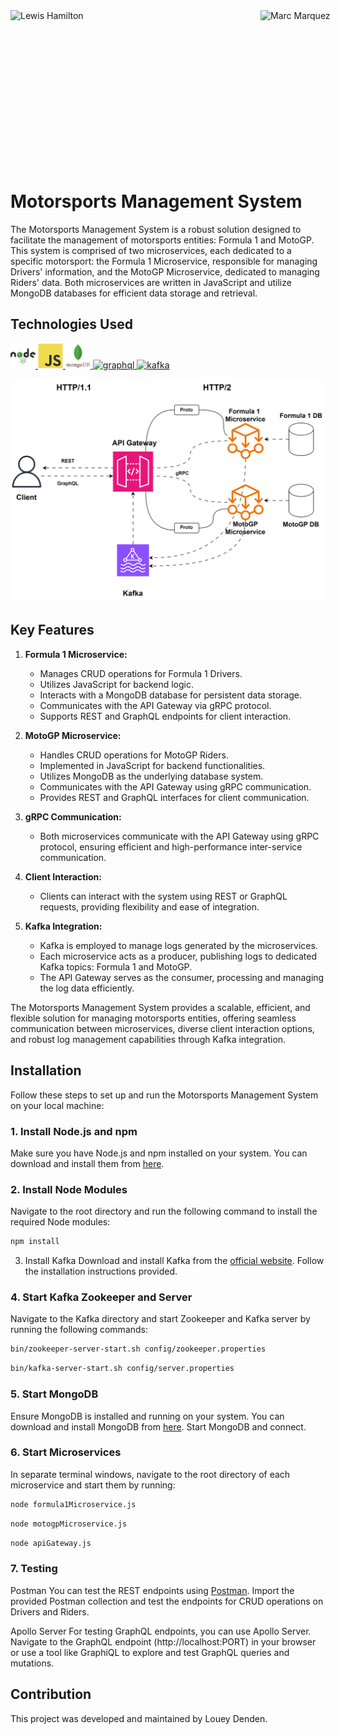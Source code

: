 <div style="display: flex; justify-content: space-between;">
  <img src="https://upload.wikimedia.org/wikipedia/commons/thumb/d/dc/Ferrari%27s_Charles_Leclerc_battles_for_the_podium_with_Mercedes%27_Lewis_Hamilton_at_the_2022_British_Grand_Prix_at_Silverstone._%2852196620083%29.jpg/1280px-Ferrari%27s_Charles_Leclerc_battles_for_the_podium_with_Mercedes%27_Lewis_Hamilton_at_the_2022_British_Grand_Prix_at_Silverstone._%2852196620083%29.jpg" alt="Lewis Hamilton" width="400" height="250">
  <img src="https://upload.wikimedia.org/wikipedia/commons/thumb/8/86/Marc_Marquez.jpeg/1280px-Marc_Marquez.jpeg" alt="Marc Marquez" width="400" height="250">
</div>

# Motorsports Management System

The Motorsports Management System is a robust solution designed to facilitate the management of motorsports entities: Formula 1 and MotoGP. This system is comprised of two microservices, each dedicated to a specific motorsport: the Formula 1 Microservice, responsible for managing Drivers' information, and the MotoGP Microservice, dedicated to managing Riders' data. Both microservices are written in JavaScript and utilize MongoDB databases for efficient data storage and retrieval.

## Technologies Used
<p align="left">
  <a href="https://nodejs.org" target="_blank" rel="noreferrer"> <img src="https://raw.githubusercontent.com/devicons/devicon/master/icons/nodejs/nodejs-original-wordmark.svg" alt="nodejs" width="40" height="40"/> </a>
  <a href="https://developer.mozilla.org/en-US/docs/Web/JavaScript" target="_blank" rel="noreferrer"> <img src="https://raw.githubusercontent.com/devicons/devicon/master/icons/javascript/javascript-original.svg" alt="javascript" width="40" height="40"/> </a> 
  <a href="https://www.mongodb.com/" target="_blank" rel="noreferrer"> <img src="https://raw.githubusercontent.com/devicons/devicon/master/icons/mongodb/mongodb-original-wordmark.svg" alt="mongodb" width="40" height="40"/> </a> 
  <a href="https://graphql.org" target="_blank" rel="noreferrer"> <img src="https://www.vectorlogo.zone/logos/graphql/graphql-icon.svg" alt="graphql" width="40" height="40"/> </a>
  <a href="https://kafka.apache.org/" target="_blank" rel="noreferrer"> <img src="https://www.vectorlogo.zone/logos/apache_kafka/apache_kafka-icon.svg" alt="kafka" width="40" height="40"/> </a> 
</p>

![Diagram](Diagram1.drawio.svg)

## Key Features

1. **Formula 1 Microservice:**
   - Manages CRUD operations for Formula 1 Drivers.
   - Utilizes JavaScript for backend logic.
   - Interacts with a MongoDB database for persistent data storage.
   - Communicates with the API Gateway via gRPC protocol.
   - Supports REST and GraphQL endpoints for client interaction.

2. **MotoGP Microservice:**
   - Handles CRUD operations for MotoGP Riders.
   - Implemented in JavaScript for backend functionalities.
   - Utilizes MongoDB as the underlying database system.
   - Communicates with the API Gateway using gRPC communication.
   - Provides REST and GraphQL interfaces for client communication.

3. **gRPC Communication:**
   - Both microservices communicate with the API Gateway using gRPC protocol, ensuring efficient and high-performance inter-service communication.

4. **Client Interaction:**
   - Clients can interact with the system using REST or GraphQL requests, providing flexibility and ease of integration.

5. **Kafka Integration:**
   - Kafka is employed to manage logs generated by the microservices.
   - Each microservice acts as a producer, publishing logs to dedicated Kafka topics: Formula 1 and MotoGP.
   - The API Gateway serves as the consumer, processing and managing the log data efficiently.

The Motorsports Management System provides a scalable, efficient, and flexible solution for managing motorsports entities, offering seamless communication between microservices, diverse client interaction options, and robust log management capabilities through Kafka integration.


## Installation

Follow these steps to set up and run the Motorsports Management System on your local machine:

### 1. Install Node.js and npm

Make sure you have Node.js and npm installed on your system. You can download and install them from [here](https://nodejs.org/).

### 2. Install Node Modules

Navigate to the root directory and run the following command to install the required Node modules:

```bash
npm install
```

3. Install Kafka
Download and install Kafka from the [official website](https://kafka.apache.org/downloads). Follow the installation instructions provided.

### 4. Start Kafka Zookeeper and Server
Navigate to the Kafka directory and start Zookeeper and Kafka server by running the following commands:
```bash
bin/zookeeper-server-start.sh config/zookeeper.properties
```
```bash
bin/kafka-server-start.sh config/server.properties
```

### 5. Start MongoDB
Ensure MongoDB is installed and running on your system. You can download and install MongoDB from [here](https://www.mongodb.com/try/download/community).
Start MongoDB and connect.

### 6. Start Microservices
In separate terminal windows, navigate to the root directory of each microservice and start them by running:
```bash
node formula1Microservice.js
```
```bash
node motogpMicroservice.js
```
```bash
node apiGateway.js
```

### 7. Testing
Postman
You can test the REST endpoints using [Postman](https://www.postman.com/). Import the provided Postman collection and test the endpoints for CRUD operations on Drivers and Riders.

Apollo Server
For testing GraphQL endpoints, you can use Apollo Server. Navigate to the GraphQL endpoint (http://localhost:PORT) in your browser or use a tool like GraphiQL to explore and test GraphQL queries and mutations.

## Contribution
This project was developed and maintained by Louey Denden.
